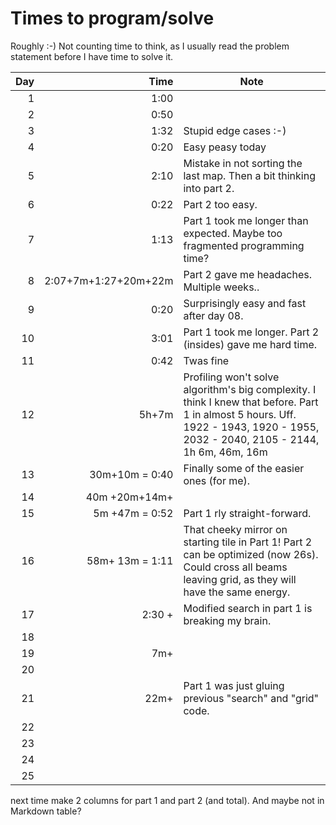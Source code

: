 # Times to program/solve

Roughly :-) Not counting time to think, as I usually read the problem statement before I have time to solve it.

| Day  	 |                     Time  	 | Note 	                                                                                                                                                                           |
|-------:|----------------------------:|----------------------------------------------------------------------------------------------------------------------------------------------------------------------------------|
|   1  	 |                     1:00  	 | 	                                                                                                                                                                                |
|   2  	 |                     0:50  	 | 	                                                                                                                                                                                |
|   3  	 |                     1:32  	 | Stupid edge cases :-)                                                                                                                                                            |
|   4  	 |                     0:20  	 | Easy peasy today	                                                                                                                                                                |
|   5  	 |                     2:10  	 | Mistake in not sorting the last map. Then a bit thinking into part 2.                                                                                                            |
|   6  	 |                     0:22  	 | Part 2 too easy.                                                                                                                                                                 |
|   7  	 |                     1:13  	 | Part 1 took me longer than expected. Maybe too fragmented programming time?                                                                                                      |
|   8  	 | 2:07+7m+1:27+20m+22m      	 | Part 2 gave me headaches. Multiple weeks..                                                                                                                                       |
|   9  	 |                     0:20  	 | Surprisingly easy and fast after day 08.                                                                                                                                         |
|  10  	 |                     3:01  	 | Part 1 took me longer. Part 2 (insides) gave me hard time.                                                                                                                       |
|  11  	 |                     0:42  	 | Twas fine                                                                                                                                                                        |
|  12  	 |                    5h+7m  	 | Profiling won't solve algorithm's big complexity. I think I knew that before. Part 1 in almost 5 hours. Uff. 1922 - 1943, 1920 - 1955, 2032 - 2040, 2105 - 2144, 1h 6m, 46m, 16m |
|  13  	 |           30m+10m = 0:40  	 | Finally some of the easier ones (for me).                                                                                                                                        |
|  14  	 |           40m  +20m+14m+  	 |                                                                                                                                                                                  |
|  15  	 |           5m +47m = 0:52  	 | Part 1 rly straight-forward.                                                                                                                                                     |
|  16  	 |          58m+ 13m = 1:11  	 | That cheeky mirror on starting tile in Part 1! Part 2 can be optimized (now 26s). Could cross all beams leaving grid, as they will have the same energy.                         |
|  17  	 |            2:30 +         	 | Modified search in part 1 is breaking my brain.                                                                                                                                  |
|  18  	 |                           	 |                                                                                                                                                                                  |
|  19  	 |            7m+            	 |                                                                                                                                                                                  |
|  20  	 |                           	 |                                                                                                                                                                                  |
|  21  	 |                   22m+    	 | Part 1 was just gluing previous "search" and "grid" code.                                                                                                                        |
|  22  	 |                           	 |                                                                                                                                                                                  |
|  23  	 |                           	 |                                                                                                                                                                                  |
|  24  	 |                           	 |                                                                                                                                                                                  |
|  25  	 |                           	 |                                                                                                                                                                                  |



next time make 2 columns for part 1 and part 2 (and total). And maybe not in Markdown table?
